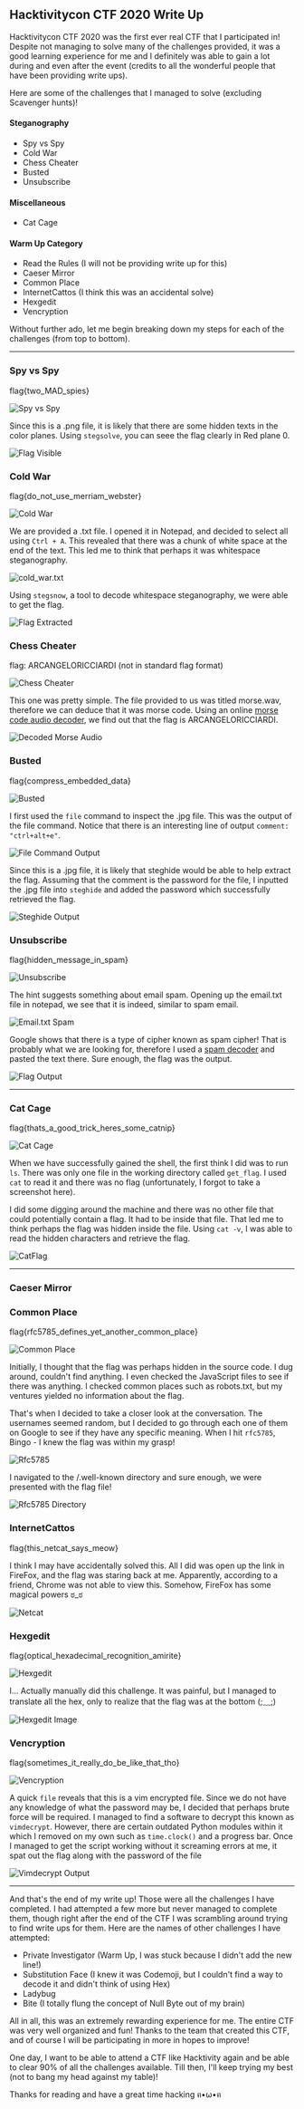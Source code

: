 ## Hacktivitycon CTF 2020 Write Up
Hacktivitycon CTF 2020 was the first ever real CTF that I participated in! Despite not managing to solve many of the challenges provided, it was a good learning experience for me and I definitely was able to gain a lot during and even after the event (credits to all the wonderful people that have been providing write ups).

Here are some of the challenges that I managed to solve (excluding Scavenger hunts)!
#### Steganography
- Spy vs Spy
- Cold War
- Chess Cheater
- Busted
- Unsubscribe

#### Miscellaneous
- Cat Cage

#### Warm Up Category
- Read the Rules (I will not be providing write up for this)
- Caeser Mirror
- Common Place
- InternetCattos (I think this was an accidental solve)
- Hexgedit
- Vencryption

Without further ado, let me begin breaking down my steps for each of the challenges (from top to bottom).

---
### Spy vs Spy
flag{two_MAD_spies}

![Spy vs Spy](SpyVsSpy.png)

Since this is a .png file, it is likely that there are some hidden texts in the color planes. Using ```stegsolve```, you can seee the flag clearly in Red plane 0.

![Flag Visible](RedPlane.png)

### Cold War
flag{do_not_use_merriam_webster}

![Cold War](ColdWar.png)

We are provided a .txt file. I opened it in Notepad, and decided to select all using ```Ctrl + A```. This revealed that there was a chunk of white space at the end of the text. This led me to think that perhaps it was whitespace steganography. 

![cold_war.txt](coldwartext.png)

Using ```stegsnow```, a tool to decode whitespace steganography, we were able to get the flag.

![Flag Extracted](Stegsnow.png)

### Chess Cheater
flag: ARCANGELORICCIARDI (not in standard flag format)

![Chess Cheater](ChessCheater.png)

This one was pretty simple. The file provided to us was titled morse.wav, therefore we can deduce that it was morse code. Using an online [morse code audio decoder](https://morsecode.world/international/decoder/audio-decoder-adaptive.html), we find out that the flag is ARCANGELORICCIARDI.

![Decoded Morse Audio](MorseDecoded.png)

### Busted
flag{compress_embedded_data}

![Busted](Busted.png)

I first used the ```file``` command to inspect the .jpg file. This was the output of the file command. Notice that there is an interesting line of output ```comment: "ctrl+alt+e"```.

![File Command Output](JpgFile.png)

Since this is a .jpg file, it is likely that steghide would be able to help extract the flag. Assuming that the comment is the password for the file, I inputted the .jpg file into ```steghide``` and added the password which successfully retrieved the flag.

![Steghide Output](SteghideOutput.png)

### Unsubscribe
flag{hidden_message_in_spam}

![Unsubscribe](Unsubscribe.png)

The hint suggests something about email spam. Opening up the email.txt file in notepad, we see that it is indeed, similar to spam email. 

![Email.txt Spam](emailtext.png)

Google shows that there is a type of cipher known as spam cipher! That is probably what we are looking for, therefore I used a [spam decoder](https://www.spammimic.com/decode.shtml) and pasted the text there. Sure enough, the flag was the output.

![Flag Output](SpamOutput.png)

---

### Cat Cage
flag{thats_a_good_trick_heres_some_catnip}

![Cat Cage](CatCage.png)

When we have successfully gained the shell, the first think I did was to run ```ls```. There was only one file in the working directory called ```get_flag```. I used ```cat``` to read it and there was no flag (unfortunately, I forgot to take a screenshot here).

I did some digging around the machine and there was no other file that could potentially contain a flag. It had to be inside that file. That led me to think perhaps the flag was hidden inside the file. Using ```cat -v```, I was able to read the hidden characters and retrieve the flag.

![CatFlag](CatFlag.png)

---

### Caeser Mirror


### Common Place
flag{rfc5785_defines_yet_another_common_place}

![Common Place](CommonPlace.png)

Initially, I thought that the flag was perhaps hidden in the source code. I dug around, couldn't find anything. I even checked the JavaScript files to see if there was anything. I checked common places such as robots.txt, but my ventures yielded no information about the flag.

That's when I decided to take a closer look at the conversation. The usernames seemed random, but I decided to go through each one of them on Google to see if they have any specific meaning. When I hit ```rfc5785```, Bingo - I knew the flag was within my grasp!

![Rfc5785](Rfc5785.png)

I navigated to the /.well-known directory and sure enough, we were presented with the flag file!

![Rfc5785 Directory](rfc5785Dir.png)

### InternetCattos
flag{this_netcat_says_meow}

I think I may have accidentally solved this. All I did was open up the link in FireFox, and the flag was staring back at me. Apparently, according to a friend, Chrome was not able to view this. Somehow, FireFox has some magical powers ಠ_ಠ

![Netcat](Netcat.png)

### Hexgedit
flag{optical_hexadecimal_recognition_amirite}

![Hexgedit](Hexgedit.png)

I... Actually manually did this challenge. It was painful, but I managed to translate all the hex, only to realize that the flag was at the bottom (;﹏;)

![Hexgedit Image](HexgeditImg.png)

### Vencryption
flag{sometimes_it_really_do_be_like_that_tho}

![Vencryption](Vencryption.png)

A quick ```file``` reveals that this is a vim encrypted file. Since we do not have any knowledge of what the password may be, I decided that perhaps brute force will be required. I managed to find a software to decrypt this known as ```vimdecrypt```. However, there are certain outdated Python modules within it which I removed on my own such as ```time.clock()``` and a progress bar. Once I managed to get the script working without it screaming errors at me, it spat out the flag along with the password of the file

![Vimdecrypt Output](VimdecryptOutput.png)

---

And that's the end of my write up! Those were all the challenges I have completed. I had attempted a few more but never managed to complete them, though right after the end of the CTF I was scrambling around trying to find write ups for them. Here are the names of other challenges I have attempted:
- Private Investigator (Warm Up, I was stuck because I didn't add the new line!)
- Substitution Face (I knew it was Codemoji, but I couldn't find a way to decode it and didn't think of using Hex)
- Ladybug
- Bite (I totally flung the concept of Null Byte out of my brain)

All in all, this was an extremely rewarding experience for me. The entire CTF was very well organized and fun! Thanks to the team that created this CTF, and of course I will be participating in more in hopes to improve!

One day, I want to be able to attend a CTF like Hacktivity again and be able to clear 90% of all the challenges available. Till then, I'll keep trying my best (not to bang my head against my table)!

Thanks for reading and have a great time hacking ฅ•ω•ฅ